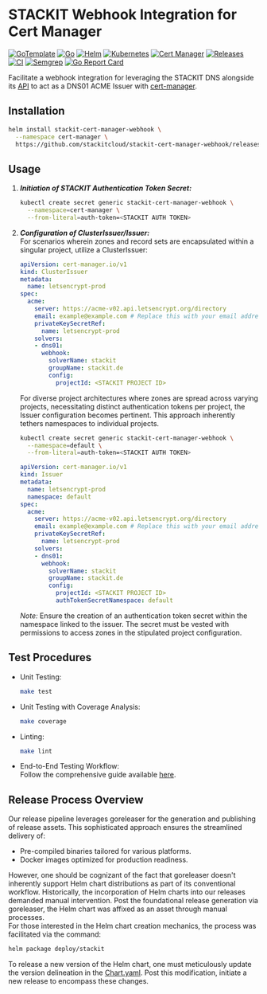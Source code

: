 # STACKIT Webhook Integration for Cert Manager
[![GoTemplate](https://img.shields.io/badge/go/template-black?logo=go)](https://github.com/golang-standards/project-layout)
[![Go](https://img.shields.io/badge/go-1.21.0-blue?logo=go)](https://golang.org/)
[![Helm](https://img.shields.io/badge/helm-3.12.3-blue?logo=helm)](https://helm.sh/)
[![Kubernetes](https://img.shields.io/badge/kubernetes-1.28.0-blue?logo=kubernetes)](https://kubernetes.io/)
[![Cert Manager](https://img.shields.io/badge/cert--manager-1.12.3-blue?logo=cert-manager)](https://cert-manager.io/)
[![Releases](https://img.shields.io/github/v/release/stackitcloud/stackit-cert-manager-webhook?include_prereleases)](https://github.com/stackitcloud/stackit-cert-manager-webhook/releases)
[![CI](https://github.com/stackitcloud/stackit-api-manager-cli/actions/workflows/main.yml/badge.svg)](https://github.com/stackitcloud/stackit-cert-manager-webhook/actions/workflows/main.yml)
[![Semgrep](https://github.com/stackitcloud/stackit-api-manager-cli/actions/workflows/semgrep.yml/badge.svg)](https://github.com/stackitcloud/stackit-cert-manager-webhook/actions/workflows/semgrep.yml)
[![Go Report Card](https://goreportcard.com/badge/github.com/stackitcloud/stackit-api-manager-cli)](https://goreportcard.com/report/github.com/stackitcloud/stackit-cert-manager-webhook)

Facilitate a webhook integration for leveraging the STACKIT DNS alongside 
its [API](https://docs.api.stackit.cloud/documentation/dns/version/v1) to act as a DNS01 
ACME Issuer with [cert-manager](https://cert-manager.io/docs/).

## Installation
```bash
helm install stackit-cert-manager-webhook \
  --namespace cert-manager \
  https://github.com/stackitcloud/stackit-cert-manager-webhook/releases/download/v0.2.0/stackit-cert-manager-webhook-v0.2.0.tgz
```

## Usage
1. ***Initiation of STACKIT Authentication Token Secret:***
    ```bash
    kubectl create secret generic stackit-cert-manager-webhook \
      --namespace=cert-manager \
      --from-literal=auth-token=<STACKIT AUTH TOKEN>
    ```

2. ***Configuration of ClusterIssuer/Issuer:***   
For scenarios wherein zones and record sets are encapsulated within a singular project, utilize a ClusterIssuer:
    ```yaml
    apiVersion: cert-manager.io/v1
    kind: ClusterIssuer
    metadata:
      name: letsencrypt-prod
    spec:
      acme:
        server: https://acme-v02.api.letsencrypt.org/directory
        email: example@example.com # Replace this with your email address
        privateKeySecretRef:
          name: letsencrypt-prod
        solvers:
        - dns01:
          webhook:
            solverName: stackit
            groupName: stackit.de
            config:
              projectId: <STACKIT PROJECT ID>
    ```

    For diverse project architectures where zones are spread across varying projects, necessitating distinct 
    authentication tokens per project, the Issuer configuration becomes pertinent. This approach inherently 
    tethers namespaces to individual projects.
    ```bash
    kubectl create secret generic stackit-cert-manager-webhook \
      --namespace=default \
      --from-literal=auth-token=<STACKIT AUTH TOKEN>
    ```
    ```yaml
    apiVersion: cert-manager.io/v1
    kind: Issuer
    metadata:
      name: letsencrypt-prod
      namespace: default
    spec:
      acme:
        server: https://acme-v02.api.letsencrypt.org/directory
        email: example@example.com # Replace this with your email address
        privateKeySecretRef:
          name: letsencrypt-prod
        solvers:
        - dns01:
          webhook:
            solverName: stackit
            groupName: stackit.de
            config:
              projectId: <STACKIT PROJECT ID>
              authTokenSecretNamespace: default
    ```
    *Note:* Ensure the creation of an authentication token secret within the namespace linked to the issuer. 
    The secret must be vested with permissions to access zones in the stipulated project configuration.

## Test Procedures
- Unit Testing:
    ```bash
    make test
    ```

- Unit Testing with Coverage Analysis:
    ```bash
    make coverage
    ```

- Linting:
    ```bash
    make lint
    ```

- End-to-End Testing Workflow:  
Follow the comprehensive guide available [here](e2e_test/README.md).

## Release Process Overview
Our release pipeline leverages goreleaser for the generation and publishing of release assets. 
This sophisticated approach ensures the streamlined delivery of:
- Pre-compiled binaries tailored for various platforms.
- Docker images optimized for production readiness.

However, one should be cognizant of the fact that goreleaser doesn't inherently support Helm chart distributions 
as part of its conventional workflow. Historically, the incorporation of Helm charts into our releases demanded manual 
intervention. Post the foundational release generation via goreleaser, the Helm chart was affixed as an asset through 
manual processes.    
For those interested in the Helm chart creation mechanics, the process was facilitated via the command:
```bash
helm package deploy/stackit
```
To release a new version of the Helm chart, one must meticulously update the version delineation in the 
[Chart.yaml](./deploy/stackit/Chart.yaml). Post this modification, initiate a new release to encompass these changes.
